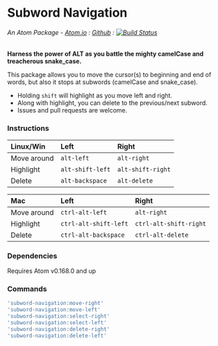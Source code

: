 # Subword Navigation
###### An Atom Package - [Atom.io](https://atom.io/packages/subword-navigation) : [Github](https://github.com/dsandstrom/atom-subword-navigation) : [![Build Status](https://travis-ci.org/dsandstrom/atom-subword-navigation.svg?branch=master)](https://travis-ci.org/dsandstrom/atom-subword-navigation)

**Harness the power of ALT as you battle the mighty camelCase and treacherous snake_case.**

This package allows you to move the cursor(s) to beginning and end of words, but also it stops at subwords (camelCase and snake_case).

- Holding `shift` will highlight as you move left and right.
- Along with highlight, you can delete to the previous/next subword.
- Issues and pull requests are welcome.


### Instructions

| Linux/Win   | Left             | Right             |
|:------------|:-----------------|:------------------|
| Move around | `alt-left`       | `alt-right `      |
| Highlight   | `alt-shift-left` | `alt-shift-right` |
| Delete      | `alt-backspace`  | `alt-delete `     |

| Mac         | Left                  | Right                  |
|:------------|:----------------------|:-----------------------|
| Move around | `ctrl-alt-left`       | `alt-right`            |
| Highlight   | `ctrl-alt-shift-left` | `ctrl-alt-shift-right` |
| Delete      | `ctrl-alt-backspace`  | `ctrl-alt-delete `     |


### Dependencies
Requires Atom v0.168.0 and up


### Commands
```coffee
'subword-navigation:move-right'
'subword-navigation:move-left'
'subword-navigation:select-right'
'subword-navigation:select-left'
'subword-navigation:delete-right'
'subword-navigation:delete-left'
```
